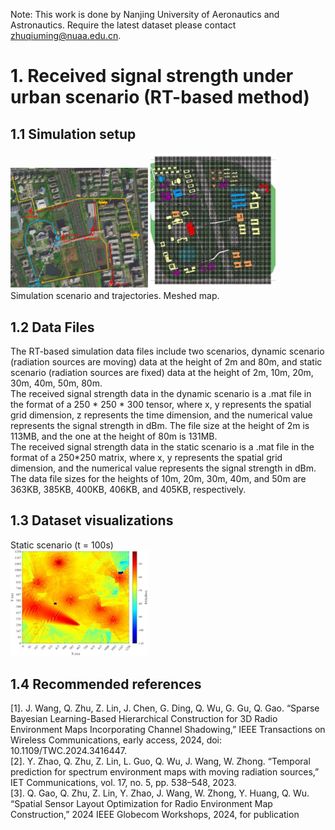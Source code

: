 Note: This work is done by Nanjing University of Aeronautics and Astronautics. Require the latest dataset please contact zhuqiuming@nuaa.edu.cn.
# 1.	Received signal strength under urban scenario (RT-based method)
## 1.1	Simulation setup
<img src="https://github.com/qiuming-nuaa/Dataset-for-RSSI-radio-map-under-urban-scenario/blob/master/figures/scenario.jpg" width="220px">         <img src="https://github.com/qiuming-nuaa/Dataset-for-RSSI-radio-map-under-urban-scenario/blob/master/figures/meshed%20map.jpg" width="200px"> <br>
Simulation scenario and trajectories.        Meshed map.
## 1.2	Data Files
The RT-based simulation data files include two scenarios, dynamic scenario (radiation sources are moving) data at the height of 2m and 80m, and static scenario (radiation sources are fixed) data at the height of 2m, 10m, 20m, 30m, 40m, 50m, 80m.<br>
The received signal strength data in the dynamic scenario is a .mat file in the format of a 250 * 250 * 300 tensor, where x, y represents the spatial grid dimension, z represents the time dimension, and the numerical value represents the signal strength in dBm. The file size at the height of 2m is 113MB, and the one at the height of 80m is 131MB. <br>
The received signal strength data in the static scenario is a .mat file in the format of a 250*250 matrix, where x, y represents the spatial grid dimension, and the numerical value represents the signal strength in dBm. The data file sizes for the heights of 10m, 20m, 30m, 40m, and 50m are 363KB, 385KB, 400KB, 406KB, and 405KB, respectively.<br>
## 1.3	Dataset visualizations 
Static scenario (t = 100s) <br>
<img src="https://github.com/qiuming-nuaa/Dataset-for-RSSI-radio-map-under-urban-scenario/blob/master/figures/static40m.jpg" width="220px"> <br>
## 1.4 Recommended references<br>
[1].	J. Wang, Q. Zhu, Z. Lin, J. Chen, G. Ding, Q. Wu, G. Gu, Q. Gao. “Sparse Bayesian Learning-Based Hierarchical Construction for 3D Radio Environment Maps Incorporating Channel Shadowing,” IEEE Transactions on Wireless Communications, early access, 2024, doi: 10.1109/TWC.2024.3416447.<br>
[2].	Y. Zhao, Q. Zhu, Z. Lin, L. Guo, Q. Wu, J. Wang, W. Zhong. “Temporal prediction for spectrum environment maps with moving radiation sources,” IET Communications, vol. 17, no. 5, pp. 538–548, 2023.<br>
[3].	Q. Gao, Q. Zhu, Z. Lin, Y. Zhao, J. Wang, W. Zhong, Y. Huang, Q. Wu. “Spatial Sensor Layout Optimization for Radio Environment Map Construction,” 2024 IEEE Globecom Workshops, 2024, for publication
